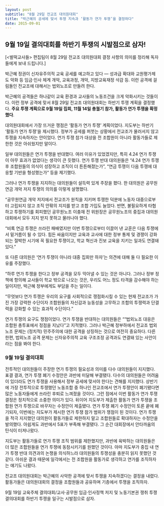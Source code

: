 ```yaml
---
layout: post
subtitle: "8월 29일 전교조 대의원대회"
title: "박근혜의 공세에 맞서 투쟁 지속과 ‘활동가 연가 투쟁’을 결정하다"
date: 2015-09-01
---
```


9월 19일 결의대회를 하반기 투쟁의 시발점으로 삼자!
----------

[<벌떡교사들> 편집팀이 8월 29일 전교조 대의원대회 결정 사항의 의미를 정리해 독자들에게 보내 드립니다.]

박근혜 정권이 신자유주의적 교육 공세를 예고하고 있다 — 성과급 확대와 교원평가제도 악화 등 임금·인사 체계 개악, 교육과정, 개악, 지방교육재정 삭감 등. 이런 공격에 걸림돌인 전교조에 대해서는 법외노조로 만들려 한다. 

박근혜의 공격들은 하나같이 교육 환경과 교사들의 노동조건을 크게 악화시키는 것들이다. 이런 정부 공격에 맞서 8월 29일 전교조 대의원대회는 하반기 투쟁 계획을 결정했다. **주요 투쟁 계획으로 9월 19일 집회, 11월 14일 총궐기 참가, 활동가 연가 투쟁을 확정했다**.

대의원대회에서 가장 뜨거운 쟁점은 ‘활동가 연가 투쟁’ 계획이었다. 지도부는 하반기 ‘활동가 연가 투쟁’을 제시했다. 정부가 공세를 퍼붓는 상황에서 전교조가 물러서지 않고 투쟁을 지속하자는 안이었다. 연가 투쟁 참가 대상을 전 조합원이 아니라 활동가들로 제한한 것은 아쉬웠지만 말이다. 

일부 대의원들은 연가 투쟁을 반대했다. 여러 이유가 있었겠지만, 특히 4.24 연가 투쟁이 아무 효과가 없었다는 생각이 큰 듯했다. 연가 투쟁 반대 대의원들은 “4.24 연가 투쟁 후 조합원들의 의식이 성장하고 조직이 더 튼튼해졌는가”, “연금 투쟁이 다음 투쟁에 대응할 기반을 형성했는가“ 등을 제기했다. 

그러나 연가 투쟁을 지지하는 대의원들이 설득력 있게 주장을 폈다. 한 대의원은 공무원연금 개악 저지 투쟁의 의의를 이렇게 설명했다. 

“공무원연금 개악 저지에서 전교조가 원칙을 지키며 투쟁한 덕분에 노동자 대중으로부터 고립되지 않고 조직 안팎의 지지를 받고 조합 가입도 늘었다. 반면, 불필요하게 타협하고 투쟁하기를 회피했던 공무원노조 이충재 전 위원장은 공무원노조의 중집과 대의원대회에서 모두 지지 받지 못하고 물러나야 했다. 

“비록 연금 투쟁은 쓰라린 패배였지만 이번 투쟁으로부터 이끌어 낸 교훈은 다음 투쟁에서 밑거름이 될 수 있다. 힘든 싸움이지만 교육과 교사에 대한 정부 통제 및 경쟁이 강화되는 절박한 시기에 꼭 필요한 투쟁이고, 학교 혁신과 진보 교육을 지키는 일과도 연결돼 있다.” 

또 다른 대의원은 ‘연가 투쟁이 아니라 대중 집회만 하자’는 의견에 대해 둘 다 필요한 이유를 주장했다. 

“하루 연가 투쟁을 한다고 정부 공격을 모두 막아낼 수 있는 것은 아니다. 그러나 정부 정책에 항의해 교사들이 학교 밖으로 나오는 것은, 우리도 어느 정도 타격을 감수해야 하는 일이지만, 박근혜 정부에게도 부담을 주는 일이다. 

“무엇보다 연가 투쟁은 우리의 요구를 사회적으로 쟁점화시킬 수 있는 현재 전교조가 가진 가장 강력한 수단이자 조합원들의 자신감과 능동성을 고무하고 조합의 투쟁력과 단결력을 강화할 수 있는 효과적 수단이다.”

연가 투쟁의 요구도 쟁점이었다. 연가 투쟁을 반대하는 대의원들은 ““법외노조 대응은 조합원 총투표에서 정점을 지났다”고 지적했다. 그러나 박근혜 정부하에서 전교조 법외노조 문제는 (정치적) 민주주의에 대한 공격을 상징하는 것으로 여전히 중요하다. 다른 한편, 법외노조 공격 문제는 신자유주의적 교육 구조조정 공격과도 연결돼 있는 사안이라는 점을 봐야 한다. 

### 9월 19일 결의대회 ###

전투적인 대의원들이 주장한 연가 투쟁의 필요성과 의미를 다수 대의원들이 지지했다. 표결 결과, 연가 투쟁 폐기 수정안은 과반에 미달해 부결됐다. 다수의 대의원들은 어려움이 있더라도 연가 투쟁을 사용해서 정부 공세에 맞서야 한다는 견해를 지지했다. 상반기에 가장 전투적으로 투쟁했던 노동조합 중 하나인 전교조에서 연가 투쟁안이 폐기됐다면 많은 노동자들에게 쓰라린 후퇴로 느껴졌을 것이다. 그런 점에서 이번 활동가 연가 투쟁 결정은 정치적으로 소중한 의미가 있다. 
뒤이어 지도부가 제출한 활동가 연가 투쟁을 조합원 연가 투쟁으로 바꾸자는 수정안이 제출됐다. 연가 투쟁 폐기 수정안이 토론 끝에 폐기되자, 이번에는 지도부가 제시한 연가 투쟁 참가 범위가 쟁점이 된 것이다. 연가 투쟁을 적극 지지했던 대의원이 활동가들로 제한하지 말고 조합원들로 확대하자는 수정안을 발의했다. 아쉽게도 과반에서 5표가 부족해 부결됐다. 그 순간 대회장에서 안타까움의 탄식이 터져나왔다. 

지도부는 활동가들로 연가 투쟁 조직 범위를 제한했지만, 과반에 육박하는 대의원들은 더 많은 조합원들을 연가 투쟁에 동참시키기를 원했던 것이다. 아마 지도부가 중집 내 연가 투쟁 반대 의견과의 논쟁을 의식하느라 대의원들의 투쟁성을 충분히 읽지 못했던 것 같다. 아쉬운 결과 때문에 일각에서는 전 조합원을 활동가로 생각하고 연가를 조직하자는 얘기도 나왔다. 

전교조 대의원대회는 박근혜의 사악한 공격에 맞서 투쟁을 지속하겠다는 결정을 내렸다. 활동가들은 대의원대회의 결정을 조합원들과 공유하며 기층에서 투쟁을 조직하자. 

9월 19일 교육주체 결의대회/교사·공무원 임금·인사정책 저지 및 노동기본권 쟁취 투쟁 결의대회를 하반기 투쟁을 일구는 시발점으로 삼자. 
